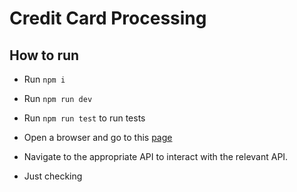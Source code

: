 # Credit Card Processing

## How to run

- Run `npm i`
- Run `npm run dev`
- Run `npm run test` to run tests
- Open a browser and go to this [page](http://localhost:5000/docs)
- Navigate to the appropriate API to interact with the relevant API.

- Just checking